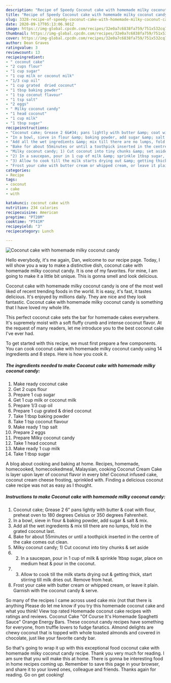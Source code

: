 ```yaml
---
description: "Recipe of Speedy Coconut cake with homemade milky coconut candy"
title: "Recipe of Speedy Coconut cake with homemade milky coconut candy"
slug: 3328-recipe-of-speedy-coconut-cake-with-homemade-milky-coconut-candy
date: 2020-09-17T05:13:06.901Z
image: https://img-global.cpcdn.com/recipes/32e0a7c6838fa759/751x532cq70/coconut-cake-with-homemade-milky-coconut-candy-recipe-main-photo.jpg
thumbnail: https://img-global.cpcdn.com/recipes/32e0a7c6838fa759/751x532cq70/coconut-cake-with-homemade-milky-coconut-candy-recipe-main-photo.jpg
cover: https://img-global.cpcdn.com/recipes/32e0a7c6838fa759/751x532cq70/coconut-cake-with-homemade-milky-coconut-candy-recipe-main-photo.jpg
author: Dean Graves
ratingvalue: 3
reviewcount: 13
recipeingredient:
- " coconut cake"
- "2 cups flour"
- "1 cup sugar"
- "1 cup milk or coconut milk"
- "1/3 cup oil"
- "1 cup grated  dried coconut"
- "1 tbsp baking powder"
- "1 tsp coconut flavour"
- "1 tsp salt"
- "2 eggs"
- " Milky coconut candy"
- "1 head coconut"
- "1 cup milk"
- "1 tbsp sugar"
recipeinstructions:
- "Coconut cake; Grease 2 6&#34; pans lightly with butter &amp; coat with flour, preheat oven to 180 degrees Celsius or 350 degrees Fahrenheit."
- "In a bowl, sieve in flour &amp; baking powder, add sugar &amp; salt &amp; mix."
- "Add all the wet ingredients &amp; mix till there are no lumps, fold in the grated coconut last."
- "Bake for about 55minutes or until a toothpick inserted in the centre of the cake comes out clean."
- "Milky coconut candy; 1) Cut coconut into tiny chunks &amp; set aside"
- "2) In a saucepan, pour in 1 cup of milk &amp; sprinkle 1tbsp sugar, place on medium heat &amp; pour in the coconut."
- "3) Allow to cook till the milk starts drying out &amp; getting thick, start stirring till milk dries out. Remove from heat."
- "Frost your cake with butter cream or whipped cream, or leave it plain. Garnish with the coconut candy &amp; serve."
categories:
- Recipe
tags:
- coconut
- cake
- with

katakunci: coconut cake with 
nutrition: 234 calories
recipecuisine: American
preptime: "PT20M"
cooktime: "PT41M"
recipeyield: "3"
recipecategory: Lunch

---
```



![Coconut cake with homemade milky coconut candy](https://img-global.cpcdn.com/recipes/32e0a7c6838fa759/751x532cq70/coconut-cake-with-homemade-milky-coconut-candy-recipe-main-photo.jpg)

Hello everybody, it's me again, Dan, welcome to our recipe page. Today, I will show you a way to make a distinctive dish, coconut cake with homemade milky coconut candy. It is one of my favorites. For mine, I am going to make it a little bit unique. This is gonna smell and look delicious.

Coconut cake with homemade milky coconut candy is one of the most well liked of recent trending foods in the world. It is easy, it's fast, it tastes delicious. It's enjoyed by millions daily. They are nice and they look fantastic. Coconut cake with homemade milky coconut candy is something that I have loved my whole life.

This perfect coconut cake sets the bar for homemade cakes everywhere. It&#39;s supremely moist with a soft fluffy crumb and intense coconut flavor. At the request of many readers, let me introduce you to the best coconut cake I&#39;ve ever had.


To get started with this recipe, we must first prepare a few components. You can cook coconut cake with homemade milky coconut candy using 14 ingredients and 8 steps. Here is how you cook it.

<!--inarticleads1-->

##### The ingredients needed to make Coconut cake with homemade milky coconut candy:

1. Make ready  coconut cake
1. Get 2 cups flour
1. Prepare 1 cup sugar
1. Get 1 cup milk or coconut milk
1. Prepare 1/3 cup oil
1. Prepare 1 cup grated &amp; dried coconut
1. Take 1 tbsp baking powder
1. Take 1 tsp coconut flavour
1. Make ready 1 tsp salt
1. Prepare 2 eggs
1. Prepare  Milky coconut candy
1. Take 1 head coconut
1. Make ready 1 cup milk
1. Take 1 tbsp sugar


A blog about cooking and baking at home. Recipes, homemade, homecooked, homecookedmeal, Malaysian, cooking Coconut Cream Cake is layer upon layer of coconut flavor in every bite! Coconut infused cake, coconut cream cheese frosting, sprinkled with. Finding a delicious coconut cake recipe was not as easy as I thought. 

<!--inarticleads2-->

##### Instructions to make Coconut cake with homemade milky coconut candy:

1. Coconut cake; Grease 2 6&#34; pans lightly with butter &amp; coat with flour, preheat oven to 180 degrees Celsius or 350 degrees Fahrenheit.
1. In a bowl, sieve in flour &amp; baking powder, add sugar &amp; salt &amp; mix.
1. Add all the wet ingredients &amp; mix till there are no lumps, fold in the grated coconut last.
1. Bake for about 55minutes or until a toothpick inserted in the centre of the cake comes out clean.
1. Milky coconut candy; 1) Cut coconut into tiny chunks &amp; set aside
1. 2) In a saucepan, pour in 1 cup of milk &amp; sprinkle 1tbsp sugar, place on medium heat &amp; pour in the coconut.
1. 3) Allow to cook till the milk starts drying out &amp; getting thick, start stirring till milk dries out. Remove from heat.
1. Frost your cake with butter cream or whipped cream, or leave it plain. Garnish with the coconut candy &amp; serve.


So many of the recipes I came across used cake mix (not that there is anything Please do let me know if you try this homemade coconut cake and what you think! View top rated Homemade coconut cake recipes with ratings and reviews. Coconut Cake &#34;Of Course It&#39;s Homemade Spaghetti Sauce&#34; Orange Energy Bars. These coconut candy recipes have something for everyone, from truffle lovers to fudge fanatics. Almond delights are chewy coconut that is topped with whole toasted almonds and covered in chocolate, just like your favorite candy bar. 

So that's going to wrap it up with this exceptional food coconut cake with homemade milky coconut candy recipe. Thank you very much for reading. I am sure that you will make this at home. There is gonna be interesting food in home recipes coming up. Remember to save this page in your browser, and share it to your loved ones, colleague and friends. Thanks again for reading. Go on get cooking!
